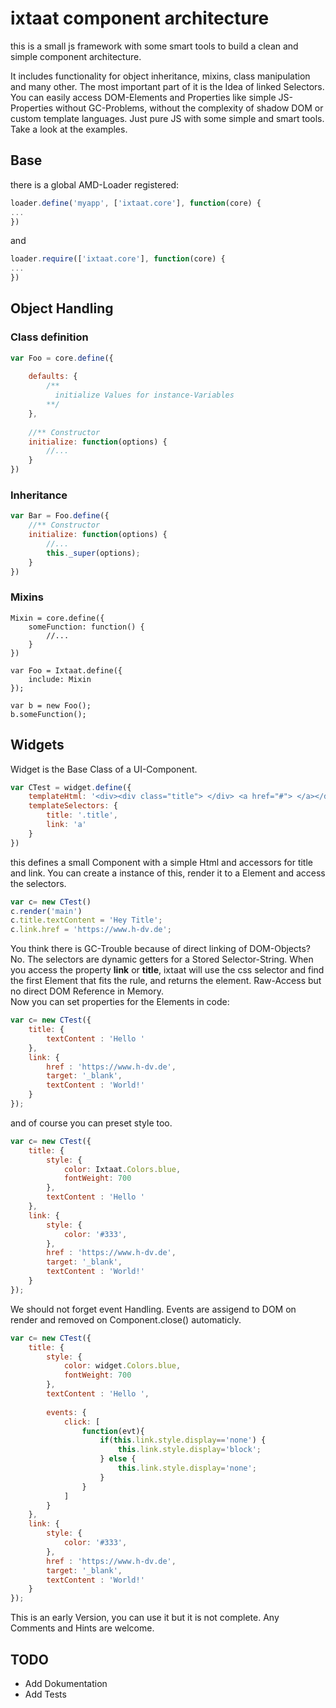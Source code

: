 # ixtaat component architecture

this is a small js framework with some smart tools to build a clean and simple component architecture.

It includes functionality for object inheritance, mixins, class manipulation and many other. 
The most important part of it is the Idea of linked Selectors. You can easily access 
DOM-Elements and Properties like simple JS-Properties without GC-Problems, without the complexity of shadow DOM 
or custom template languages. Just pure JS with some simple and smart tools.
Take a look at the examples.

## Base
there is a global AMD-Loader registered:

```javascript
loader.define('myapp', ['ixtaat.core'], function(core) {
...
})
```
and 

```javascript
loader.require(['ixtaat.core'], function(core) {
...
})
```

## Object Handling
### Class definition

```javascript
var Foo = core.define({
    
    defaults: {
        /**
          initialize Values for instance-Variables
        **/
    },
    
    //** Constructor
    initialize: function(options) {
        //...
    }
})
```

### Inheritance
```javascript
var Bar = Foo.define({
    //** Constructor
    initialize: function(options) {
        //...
        this._super(options);
    }
})
```

### Mixins

```javascriptvar 
Mixin = core.define({
    someFunction: function() {
        //...
    }
})

var Foo = Ixtaat.define({
    include: Mixin   
});

var b = new Foo();
b.someFunction();
```

## Widgets

Widget is the Base Class of a UI-Component. 

```javascript
var CTest = widget.define({
    templateHtml: '<div><div class="title"> </div> <a href="#"> </a></div>'
    templateSelectors: {
        title: '.title',
        link: 'a'
    }
})
```

this defines a small Component with a simple Html and accessors for title and link.
You can create a instance of this, render it to a Element and access the selectors. 

```javascript
var c= new CTest()
c.render('main')
c.title.textContent = 'Hey Title';
c.link.href = 'https://www.h-dv.de';
```

You think there is GC-Trouble because of direct linking of DOM-Objects? No. 
The selectors are dynamic getters for a Stored Selector-String. 
When you access the property **link** or **title**, ixtaat will use the css selector 
and find the first Element that fits the rule, and returns the element. 
Raw-Access but no direct DOM Reference in Memory.  
Now you can set properties for the Elements in code:

```javascript
var c= new CTest({
    title: {
        textContent : 'Hello '
    },
    link: {
        href : 'https://www.h-dv.de',
        target: '_blank',
        textContent : 'World!'
    }
});
```

and of course you can preset style too.

```javascript
var c= new CTest({
    title: {
        style: {
            color: Ixtaat.Colors.blue,
            fontWeight: 700
        },
        textContent : 'Hello '
    },
    link: {
        style: {
            color: '#333',
        },
        href : 'https://www.h-dv.de',
        target: '_blank',
        textContent : 'World!'
    }
});
```

We should not forget event Handling. Events are assigend to DOM on render and 
removed on Component.close() automaticly.

```javascript
var c= new CTest({
    title: {
        style: {
            color: widget.Colors.blue,
            fontWeight: 700
        },
        textContent : 'Hello ',
        
        events: {
            click: [
                function(evt){
                    if(this.link.style.display=='none') {
                        this.link.style.display='block';
                    } else {
                        this.link.style.display='none';
                    }
                }
            ]
        }
    },
    link: {
        style: {
            color: '#333',
        },
        href : 'https://www.h-dv.de',
        target: '_blank',
        textContent : 'World!'
    }
});
```

This is an early Version, you can use it but it is not complete. 
Any Comments and Hints are welcome.



## TODO
+ Add Dokumentation
+ Add Tests






